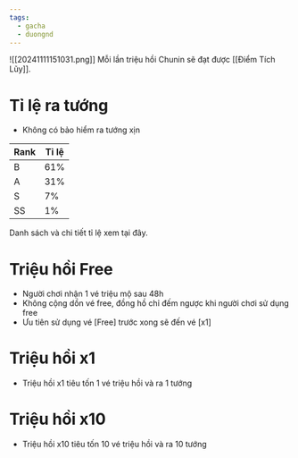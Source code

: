 ```yaml
---
tags:
  - gacha
  - duongnd
---
```

![[20241111151031.png]]
Mỗi lần triệu hồi Chunin sẽ đạt được [[Điểm Tích Lũy]]. 
# Tỉ lệ ra tướng 
- Không có bảo hiểm ra tướng xịn

| Rank | Tỉ lệ |
| ---- | ----- |
| B    | 61%   |
| A    | 31%   |
| S    | 7%    |
| SS   | 1%    |
Danh sách và chi tiết tỉ lệ xem tại đây.

# Triệu hồi Free
- Người chơi nhận 1 vé triệu mộ sau 48h
- Không cộng dồn vé free, đồng hồ chỉ đếm ngược khi người chơi sử dụng free
- Ưu tiên sử dụng vé [Free] trước xong sẽ đến vé [x1] 
# Triệu hồi x1
- Triệu hồi x1 tiêu tốn 1 vé triệu hồi và ra 1 tướng

# Triệu hồi x10
- Triệu hồi x10 tiêu tốn 10 vé triệu hồi và ra 10 tướng

